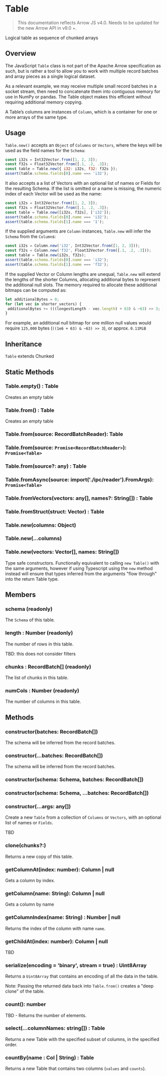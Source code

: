 # Table

> This documentation reflects Arrow JS v4.0. Needs to be updated for the new Arrow API in v9.0 +.

Logical table as sequence of chunked arrays

## Overview

The JavaScript `Table` class is not part of the Apache Arrow specification as such, but is rather a tool to allow you to work with multiple record batches and array pieces as a single logical dataset.

As a relevant example, we may receive multiple small record batches in a socket stream, then need to concatenate them into contiguous memory for use in NumPy or pandas. The Table object makes this efficient without requiring additional memory copying.

A Table’s columns are instances of `Column`, which is a container for one or more arrays of the same type.


## Usage

`Table.new()` accepts an `Object` of `Columns` or `Vectors`, where the keys will be used as the field names for the `Schema`:

```js
const i32s = Int32Vector.from([1, 2, 3]);
const f32s = Float32Vector.from([.1, .2, .3]);
const table = Table.new({ i32: i32s, f32: f32s });
assert(table.schema.fields[0].name === 'i32');
```

It also accepts a a list of Vectors with an optional list of names or
Fields for the resulting Schema. If the list is omitted or a name is
missing, the numeric index of each Vector will be used as the name:

```ts
const i32s = Int32Vector.from([1, 2, 3]);
const f32s = Float32Vector.from([.1, .2, .3]);
const table = Table.new([i32s, f32s], ['i32']);
assert(table.schema.fields[0].name === 'i32');
assert(table.schema.fields[1].name === '1');
```

If the supplied arguments are `Column` instances, `Table.new` will infer the `Schema` from the `Column`s:

```ts
const i32s = Column.new('i32', Int32Vector.from([1, 2, 3]));
const f32s = Column.new('f32', Float32Vector.from([.1, .2, .3]));
const table = Table.new(i32s, f32s);
assert(table.schema.fields[0].name === 'i32');
assert(table.schema.fields[1].name === 'f32');
```

If the supplied Vector or Column lengths are unequal, `Table.new` will
extend the lengths of the shorter Columns, allocating additional bytes
to represent the additional null slots. The memory required to allocate
these additional bitmaps can be computed as:

```ts
let additionalBytes = 0;
for (let vec in shorter_vectors) {
 additionalBytes += (((longestLength - vec.length) + 63) & ~63) >> 3;
}
```

For example, an additional null bitmap for one million null values would require `125,000` bytes (`((1e6 + 63) & ~63) >> 3`), or approx. `0.11MiB`


## Inheritance

`Table` extends Chunked


## Static Methods

### Table.empty() : Table

Creates an empty table

### Table.from() : Table

Creates an empty table

### Table.from(source: RecordBatchReader): Table
### Table.from(source: `Promise<RecordBatchReader>`): `Promise<Table>`
### Table.from(source?: any) : Table
### Table.fromAsync(source: import('./ipc/reader').FromArgs): `Promise<Table>`
### Table.fromVectors(vectors: any[], names?: String[]) : Table
### Table.fromStruct(struct: Vector) : Table


### Table.new(columns: Object)
### Table.new(...columns)
### Table.new(vectors: Vector[], names: String[])

Type safe constructors. Functionally equivalent to calling `new Table()` with the same arguments, however if using Typescript using the `new` method instead will ensure that types inferred from the arguments "flow through" into the return Table type.


## Members

### schema (readonly)

The `Schema` of this table.


### length : Number (readonly)

The number of rows in this table.

TBD: this does not consider filters


### chunks : RecordBatch[] \(readonly)

The list of chunks in this table.


### numCols : Number (readonly)

The number of columns in this table.


## Methods

### constructor(batches: RecordBatch[])

The schema will be inferred from the record batches.

### constructor(...batches: RecordBatch[])

The schema will be inferred from the record batches.

### constructor(schema: Schema, batches: RecordBatch[])

### constructor(schema: Schema, ...batches: RecordBatch[])

### constructor(...args: any[])


Create a new `Table` from a collection of `Columns` or `Vectors`, with an optional list of names or `Fields`.

TBD

### clone(chunks?:)

Returns a new copy of this table.

### getColumnAt(index: number): Column | null

Gets a column by index.

### getColumn(name: String): Column | null

Gets a column by name

### getColumnIndex(name: String) : Number | null

Returns the index of the column with name `name`.

### getChildAt(index: number): Column | null

TBD

### serialize(encoding = 'binary', stream = true) : Uint8Array

Returns a `Uint8Array` that contains an encoding of all the data in the table.

Note: Passing the returned data back into `Table.from()` creates a "deep clone" of the table.


### count(): number

TBD - Returns the number of elements.

### select(...columnNames: string[]) : Table

Returns a new Table with the specified subset of columns, in the specified order.

### countBy(name : Col | String) : Table

Returns a new Table that contains two columns (`values` and `counts`).
